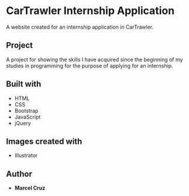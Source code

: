 # CarTrawler Internship Application

A website created for an internship application in CarTrawler.

## Project

A project for showing the skills I have acquired since the beginning of my studies in programming for the purpose of applying for an internship.

## Built with

* HTML
* CSS
* Bootstrap
* JavaScript
* jQuery

## Images created with

* Illustrator 

## Author

* **Marcel Cruz**
